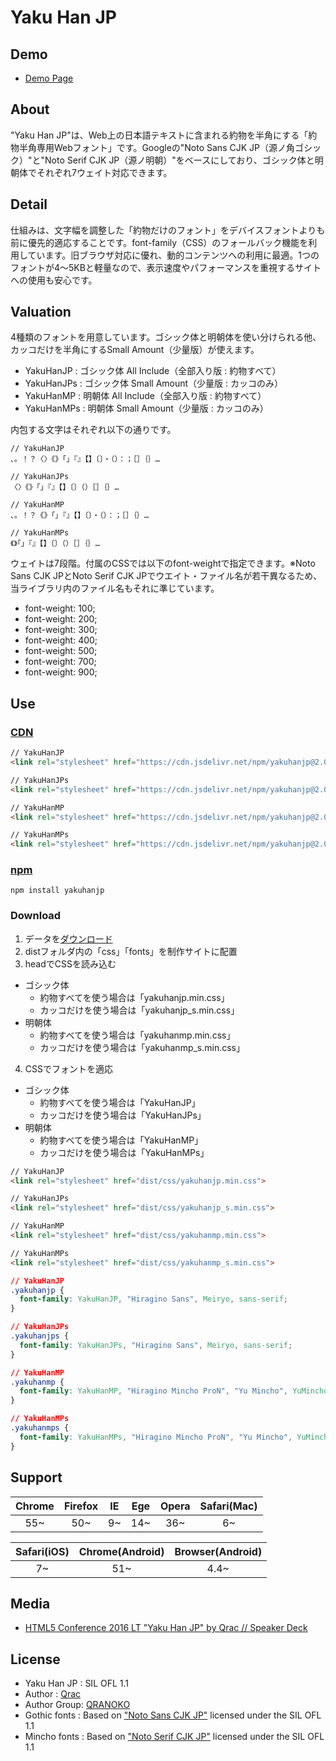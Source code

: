 # Yaku Han JP

## Demo

- [Demo Page][link-demo]

## About

"Yaku Han JP"は、Web上の日本語テキストに含まれる約物を半角にする「約物半角専用Webフォント」です。Googleの"Noto Sans CJK JP（源ノ角ゴシック）"と"Noto Serif CJK JP（源ノ明朝）"をベースにしており、ゴシック体と明朝体でそれぞれ7ウェイト対応できます。

## Detail

仕組みは、文字幅を調整した「約物だけのフォント」をデバイスフォントよりも前に優先的適応することです。font-family（CSS）のフォールバック機能を利用しています。旧ブラウザ対応に優れ、動的コンテンツへの利用に最適。1つのフォントが4〜5KBと軽量なので、表示速度やパフォーマンスを重視するサイトへの使用も安心です。

## Valuation

4種類のフォントを用意しています。ゴシック体と明朝体を使い分けられる他、カッコだけを半角にするSmall Amount（少量版）が使えます。

- YakuHanJP : ゴシック体 All Include（全部入り版 : 約物すべて）
- YakuHanJPs : ゴシック体 Small Amount（少量版 : カッコのみ）
- YakuHanMP : 明朝体 All Include（全部入り版 : 約物すべて）
- YakuHanMPs : 明朝体 Small Amount（少量版 : カッコのみ）

内包する文字はそれぞれ以下の通りです。

```
// YakuHanJP
、。！？〈〉《》「」『』【】〔〕・（）：；［］｛｝…

// YakuHanJPs
〈〉《》「」『』【】〔〕（）［］｛｝…

// YakuHanMP
、。！？《》「」『』【】〔〕・（）：；［］｛｝…

// YakuHanMPs
《》「」『』【】〔〕（）［］｛｝…
```

ウェイトは7段階。付属のCSSでは以下のfont-weightで指定できます。※Noto Sans CJK JPとNoto Serif CJK JPでウエイト・ファイル名が若干異なるため、当ライブラリ内のファイル名もそれに準じています。

- font-weight: 100;
- font-weight: 200;
- font-weight: 300;
- font-weight: 400;
- font-weight: 500;
- font-weight: 700;
- font-weight: 900;

## Use

### [CDN][link-jsdelivr]

```html
// YakuHanJP
<link rel="stylesheet" href="https://cdn.jsdelivr.net/npm/yakuhanjp@2.0.0/dist/css/yakuhanjp.min.css">

// YakuHanJPs
<link rel="stylesheet" href="https://cdn.jsdelivr.net/npm/yakuhanjp@2.0.0/dist/css/yakuhanjp_s.min.css">

// YakuHanMP
<link rel="stylesheet" href="https://cdn.jsdelivr.net/npm/yakuhanjp@2.0.0/dist/css/yakuhanmp.min.css">

// YakuHanMPs
<link rel="stylesheet" href="https://cdn.jsdelivr.net/npm/yakuhanjp@2.0.0/dist/css/yakuhanmp_s.min.css">
```

### [npm][link-npm]

```
npm install yakuhanjp
```

### Download

1. データを[ダウンロード][link-download]
2. distフォルダ内の「css」「fonts」を制作サイトに配置
3. headでCSSを読み込む
  - ゴシック体
    - 約物すべてを使う場合は「yakuhanjp.min.css」
    - カッコだけを使う場合は「yakuhanjp_s.min.css」
  - 明朝体
    - 約物すべてを使う場合は「yakuhanmp.min.css」
    - カッコだけを使う場合は「yakuhanmp_s.min.css」
4. CSSでフォントを適応
  - ゴシック体
    - 約物すべてを使う場合は「YakuHanJP」
    - カッコだけを使う場合は「YakuHanJPs」
  - 明朝体
    - 約物すべてを使う場合は「YakuHanMP」
    - カッコだけを使う場合は「YakuHanMPs」

```html
// YakuHanJP
<link rel="stylesheet" href="dist/css/yakuhanjp.min.css">

// YakuHanJPs
<link rel="stylesheet" href="dist/css/yakuhanjp_s.min.css">

// YakuHanMP
<link rel="stylesheet" href="dist/css/yakuhanmp.min.css">

// YakuHanMPs
<link rel="stylesheet" href="dist/css/yakuhanmp_s.min.css">
```

```css
// YakuHanJP
.yakuhanjp {
  font-family: YakuHanJP, "Hiragino Sans", Meiryo, sans-serif;
}

// YakuHanJPs
.yakuhanjps {
  font-family: YakuHanJPs, "Hiragino Sans", Meiryo, sans-serif;
}

// YakuHanMP
.yakuhanmp {
  font-family: YakuHanMP, "Hiragino Mincho ProN", "Yu Mincho", YuMincho, serif;
}

// YakuHanMPs
.yakuhanmps {
  font-family: YakuHanMPs, "Hiragino Mincho ProN", "Yu Mincho", YuMincho, serif;
}
```

## Support

| Chrome | Firefox | IE | Ege | Opera | Safari(Mac) |
|:------:|:------:|:------:|:------:|:------:|:------:|
| 55~ | 50~ | 9~ | 14~ | 36~ | 6~ |

| Safari(iOS) | Chrome(Android) | Browser(Android) |
|:------------:|:------------:|:------------:|
| 7~ | 51~ | 4.4~ |

## Media

- [HTML5 Conference 2016 LT "Yaku Han JP" by Qrac // Speaker Deck](https://speakerdeck.com/qrac/html5-conference-2016-lt-yaku-han-jp-by-qrac)

## License

- Yaku Han JP : SIL OFL 1.1
- Author : [Qrac][link-twitter]
- Author Group: [QRANOKO][link-qranoko]
- Gothic fonts : Based on ["Noto Sans CJK JP"][link-notosans] licensed under the SIL OFL 1.1
- Mincho fonts : Based on ["Noto Serif CJK JP"][link-notoserif] licensed under the SIL OFL 1.1

[link-demo]:https://qrac.github.io/yakuhanjp
[link-download]:https://github.com/qrac/yakuhanjp/archive/master.zip
[link-npm]:https://www.npmjs.com/package/yakuhanjp
[link-jsdelivr]:https://cdn.jsdelivr.net/npm/yakuhanjp/
[link-notosans]:https://www.google.com/get/noto/#sans-jpan
[link-notoserif]:https://www.google.com/get/noto/#serif-jpan
[link-twitter]:https://twitter.com/Qrac_JP
[link-qranoko]:https://qranoko.jp